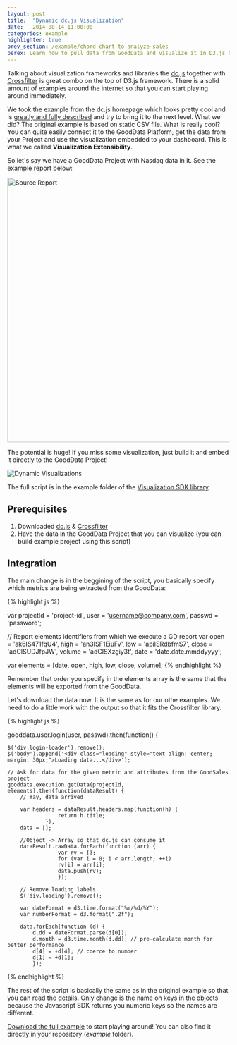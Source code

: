 ```yaml
---
layout: post
title:  "Dynamic dc.js Visualization"
date:   2014-08-14 11:00:00
categories: example
highlighter: true
prev_section: /example/chord-chart-to-analyze-sales
perex: Learn how to pull data from GoodData and visualize it in D3.js Chord chart
---
```


Talking about visualization frameworks and libraries the [dc.js](http://dc-js.github.io/dc.js/) together with [Crossfilter](https://github.com/square/crossfilter/wiki/API-Reference) is great combo on the top of D3.js framework. There is a solid amount of examples around the internet so that you can start playing around immediately.

We took the example from the dc.js homepage which looks pretty cool and is [greatly and fully described](http://dc-js.github.io/dc.js/docs/stock.html) and try to bring it to the next level. What we did? The original example is based on static CSV file. What is really cool? You can quite easily connect it to the GoodData Platform, get the data from your Project and use the visualization embedded to your dashboard. This is what we called **Visualization Extensibility**.

So let's say we have a GoodData Project with Nasdaq data in it. See the example report below:

<img src="{{ site.url }}/images/posts/source-report.png" alt="Source Report" width="600px" />

The potential is huge! If you miss some visualization, just build it and embed it directly to the GoodData Project!

<img src="{{ site.url }}/images/posts/dc-js-example.png" alt="Dynamic Visualizations" />

The full script is in the example folder of the [Visualization SDK library](https://github.com/gooddata/gooddata-js).

## Prerequisites

1. Downloaded [dc.js](http://dc-js.github.io/dc.js/) & [Crossfilter](https://github.com/square/crossfilter/wiki/API-Reference)
1. Have the data in the GoodData Project that you can visualize (you can build example project using this script)

## Integration

The main change is in the beggining of the script, you basically specify which metrics are being extracted from the GoodData:

{% highlight js %}

var projectId = 'project-id',
    user = 'username@company.com',
	passwd = 'password';

// Report elements identifiers from which we execute a GD report
var open = 'ak6IS471fqU4',
	high = 'an3ISF1EiuFv',
	low = 'apiISRdbfmS7',
	close = 'adCISUDJfpJW',
    volume = 'adCISXzgiy3t',
    date = 'date.date.mmddyyyy';

var elements = [date, open, high, low, close, volume];
{% endhighlight %}

Remember that order you specify in the elements array is the same that the elements will be exported from the GoodData.

Let's download the data now. It is the same as for our othe examples. We need to do a little work with the output so that it fits the Crossfilter library.

{% highlight js %}

gooddata.user.login(user, passwd).then(function() {

    $('div.login-loader').remove();
    $('body').append('<div class="loading" style="text-align: center; margin: 30px;">Loading data...</div>');

    // Ask for data for the given metric and attributes from the GoodSales project
    gooddata.execution.getData(projectId, elements).then(function(dataResult) {
        // Yay, data arrived

        var headers = dataResult.headers.map(function(h) {
                    return h.title;
                }),
		data = [];

		//Object -> Array so that dc.js can consume it
		dataResult.rawData.forEach(function (arr) {
					var rv = {};
					for	(var i = 0; i < arr.length; ++i)
					rv[i] = arr[i];
					data.push(rv);
					});

		// Remove loading labels
        $('div.loading').remove();

		var dateFormat = d3.time.format("%m/%d/%Y");
		var numberFormat = d3.format(".2f");

		data.forEach(function (d) {
    		d.dd = dateFormat.parse(d[0]);
    		d.month = d3.time.month(d.dd); // pre-calculate month for better performance
    		d[4] = +d[4]; // coerce to number
    		d[1] = +d[1];
    		});

{% endhighlight %}

The rest of the script is basically the same as in the original example so that you can read the details. Only change is the name on keys in the objects because the Javascript SDK returns you numeric keys so the names are different.

[Download the full example](https://github.com/gooddata/gooddata-js/tree/develop/examples/dc-js) to start playing around! You can also find it directly in your repository (_example_ folder).

